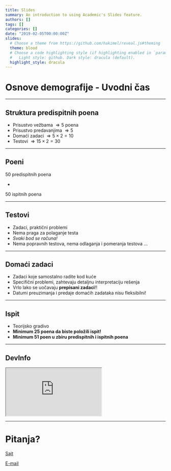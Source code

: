 ```yaml
---
title: Slides
summary: An introduction to using Academic's Slides feature.
authors: []
tags: []
categories: []
date: "2019-02-05T00:00:00Z"
slides:
  # Choose a theme from https://github.com/hakimel/reveal.js#theming
  theme: blood
  # Choose a code highlighting style (if highlighting enabled in `params.toml`)
  #   Light style: github. Dark style: dracula (default).
  highlight_style: dracula
---
```


# Osnove demografije - Uvodni čas

---

## Struktura predispitnih poena


- Prisustvo vežbama $\Rightarrow 5$ poena
- Prisustvo predavanjima $\Rightarrow 5$
- Domaći zadaci $\Rightarrow 5 \times 2 = 10$
- Testovi $\Rightarrow 15 \times 2 = 30$

---

## Poeni

50 predispitnih poena

+

50 ispitnih poena

---

## Testovi

- Zadaci, praktični problemi
- Nema praga za polaganje testa
- *Svaki bod se računa!*
- Nema popravnih testova, nema odlaganja i pomeranja testova ...

---

## Domaći zadaci

- Zadaci koje samostalno radite kod kuće
- Specifični problemi, zahtevaju detaljnu interpretaciju rešenja
- Vrlo lako se uočavaju **prepisani zadaci**!!
- Datumi preuzimanja i predaje domaćih zadataka nisu fleksibilni!

---
## Ispit

- Teorijsko gradivo
- **Minimum 25 poena da biste položili ispit!**
- **Minimum 51 poen u zbiru predispitnih i ispitnih poena**


---

## DevInfo

<iframe src='http://devinfo.stat.gov.rs/Opstine/libraries/aspx/Home.aspx'></iframe>

---

# Pitanja?

[Sajt](http://s.atomasevic.com)

[E-mail](mailto:atomashevic@ff.uns.ac.rs)
